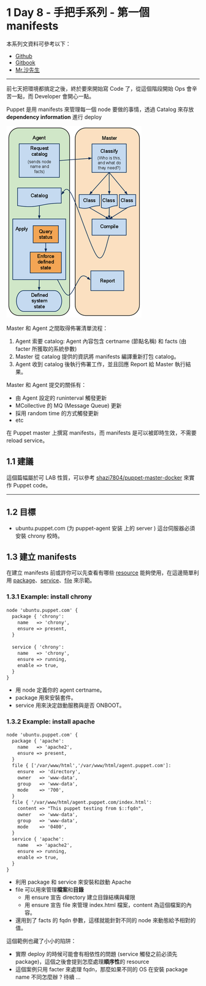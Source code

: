 

# 1 Day 8 - 手把手系列 - 第一個 manifests

本系列文資料可參考以下：

- [Github](https://github.com/shazi7804/ops-puppet-30-days)
- [Gitbook](https://gitbook.com/book/shazi7804/puppet-manage-guide/details)
- [Mr.沙先生](https://shazi.info)

---

前七天把環境都搞定之後，終於要來開始寫 Code 了，從這個階段開始 Ops 會辛苦一點，而 Developer 會開心一點。

Puppet 是用 manifests 來管理每一個 node 要做的事情，透過 Catalog 來存放 **dependency information** 進行 deploy

![puppet-catalog](./images/puppet-catalog.png)

Master 和 Agent 之間取得佈署清單流程：

1. Agent 索要 catalog:  Agent 內容包含 certname (節點名稱) 和 facts (由 facter  所獲取的系統參數)
1. Master 從 catalog 提供的資訊將 manifests 編譯重新打包 catalog。
1. Agent 收到 catalog 後執行佈署工作，並且回應 Report 給 Master 執行結果。

Master 和 Agent 提交的關係有：

- 由 Agent 設定的 runinterval 觸發更新
- MCollective 的 MQ (Message Queue) 更新
- 採用 random time 的方式觸發更新
- etc

在 Puppet master 上撰寫 manifests，而 manifests 是可以被即時生效，不需要 reload service。

## 1.1 建議

這個篇幅屬於可 LAB 性質，可以參考 [shazi7804/puppet-master-docker](https://github.com/shazi7804/puppet-master-docker) 來實作 Puppet code。

---


## 1.2 目標

- ubuntu.puppet.com (为 puppet-agent 安装 上的 server ) 這台伺服器必須安裝 chrony 校時。 

## 1.3 建立 manifests

在建立 manifests 前或許你可以先查看有哪些 [resource][resource] 能夠使用，在這邊簡單利用 [package][resource-package]、[service][resource-service]、[file][resource-file] 來示範。


### 1.3.1 Example: install chrony


```puppet
node 'ubuntu.puppet.com' {
  package { 'chrony':
    name   => 'chrony',
    ensure => present,
  }
 
  service { 'chrony':
    name   => 'chrony',
    ensure => running,
    enable => true,
  }
}
```

- 用 node 定義你的 agent certname。
- package 用來安裝套件。
- service 用來決定啟動服務與是否 ONBOOT。

### 1.3.2 Example: install apache

```puppet
node 'ubuntu.puppet.com' {
  package { 'apache':
    name   => 'apache2',
    ensure => present,
  }
  file { ['/var/www/html','/var/www/html/agent.puppet.com']:
    ensure  => 'directory',
    owner   => 'www-data',
    group   => 'www-data',
    mode    => '700',
  }
  file { '/var/www/html/agent.puppet.com/index.html':
    content => "This puppet testing from $::fqdn",
    owner   => 'www-data',
    group   => 'www-data',
    mode    => '0400',
  }
  service { 'apache':
    name   => 'apache2',
    ensure => running,
    enable => true,
  }
}
```

- 利用 package 和 service 來安裝和啟動 Apache
- file 可以用來管理**檔案**和**目錄**
  - 用 ensure 宣告 directory 建立目錄結構與權限
  - 用 ensure 宣告 file 來管理 index.html 檔案，content 為這個檔案的內容。
- 還用到了 facts 的 fqdn 參數，這樣就能針對不同的 node 來動態給予相對的值。

這個範例也藏了小小的陷阱：
  - 實際 deploy 的時候可能會有相依性的問題 (service 觸發之前必須先 package)，這個之後會提到怎麼處理**順序性**的 resource
  - 這個案例只用 facter 來處理 fqdn，那麼如果不同的 OS 在安裝 package name 不同怎麼辦 ? 待續 ...

[resource]: https://docs.puppet.com/puppet/latest/type.html
[resource-package]: https://docs.puppet.com/puppet/latest/type.html#package
[resource-service]: https://docs.puppet.com/puppet/latest/type.html#service
[resource-file]: https://docs.puppet.com/puppet/latest/type.html#file









